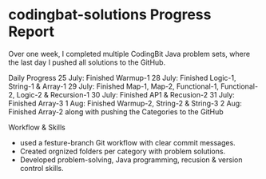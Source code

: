 # codingbat-solutions Progress Report

Over one week, I completed multiple CodingBit Java problem sets, where the last day I pushed all solutions to the GitHub.

Daily Progress
25 July: Finished Warmup-1
28 July: Finished Logic-1, String-1 & Array-1
29 July: Finished Map-1, Map-2, Functional-1, Functional-2, Logic-2 & Recursion-1
30 July: Finished AP1 & Recusion-2
31 July: Finished Array-3
1 Aug: Finished Warmup-2, String-2 & String-3
2 Aug: Finished Array-2 along with pushing the Categories to the GitHub

Workflow & Skills
- used a festure-branch Git workflow with clear commit messages.
- Created orgnized folders per category with problem solutions.
- Developed problem-solving, Java programming, recusion & version control skills.
